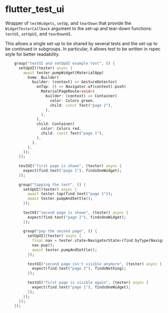 # flutter_test_ui

Wrapper of `testWidgets`, `setUp`, and `tearDown` that provide the `WidgetTesterCallback` argument
to the set-up and tear-down functions: `testUI`, `setUpUI`, and `tearDownUI`.

This allows a single set-up to be shared by several tests and the set-up to be continued in subgroups.
In particular, it allows test to be written in rspec style for better readability.

``` dart
    group("testUI and setUpUI example test", () {
      setUpUI((tester) async {
        await tester.pumpWidget(MaterialApp(
          home: Builder(
            builder: (context) => GestureDetector(
              onTap: () => Navigator.of(context).push(
                MaterialPageRoute<void>(
                  builder: (context) => Container(
                    color: Colors.green,
                    child: const Text("page 2"),
                  ),
                ),
              ),
              child: Container(
                color: Colors.red,
                child: const Text("page 1"),
              ),
            ),
          ),
        ));
      });
    
      testUI("first page is shown", (tester) async {
        expect(find.text("page 1"), findsOneWidget);
      });
    
      group("tapping the text", () {
        setUpUI((tester) async {
          await tester.tap(find.text("page 1"));
          await tester.pumpAndSettle();
        });
    
        testUI("second page is shown", (tester) async {
          expect(find.text("page 2"), findsOneWidget);
        });
    
        group("pop the second page", () {
          setUpUI((tester) async {
            final nav = tester.state<NavigatorState>(find.byType(Navigator));
            nav.pop();
            await tester.pumpAndSettle();
          });
    
          testUI("second page isn't visible anymore", (tester) async {
            expect(find.text("page 2"), findsNothing);
          });
    
          testUI("first page is visible again", (tester) async {
            expect(find.text("page 1"), findsOneWidget);
          });
        });
      });
    });
```